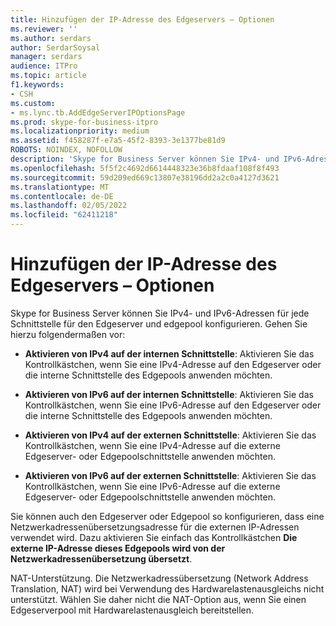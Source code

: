 ```yaml
---
title: Hinzufügen der IP-Adresse des Edgeservers – Optionen
ms.reviewer: ''
ms.author: serdars
author: SerdarSoysal
manager: serdars
audience: ITPro
ms.topic: article
f1.keywords:
- CSH
ms.custom:
- ms.lync.tb.AddEdgeServerIPOptionsPage
ms.prod: skype-for-business-itpro
ms.localizationpriority: medium
ms.assetid: f458287f-e7a5-45f2-8393-3e1377be81d9
ROBOTS: NOINDEX, NOFOLLOW
description: 'Skype for Business Server können Sie IPv4- und IPv6-Adressen für jede Schnittstelle für den Edgeserver und edgepool konfigurieren. Gehen Sie hierzu folgendermaßen vor:'
ms.openlocfilehash: 5f5f2c4692d6614448323e36b8fdaaf108f8f493
ms.sourcegitcommit: 59d209ed669c13807e38196dd2a2c0a4127d3621
ms.translationtype: MT
ms.contentlocale: de-DE
ms.lasthandoff: 02/05/2022
ms.locfileid: "62411218"
---
```

# <a name="add-edge-server-ip-options"></a>Hinzufügen der IP-Adresse des Edgeservers – Optionen
 
Skype for Business Server können Sie IPv4- und IPv6-Adressen für jede Schnittstelle für den Edgeserver und edgepool konfigurieren. Gehen Sie hierzu folgendermaßen vor:
  
- **Aktivieren von IPv4 auf der internen Schnittstelle**: Aktivieren Sie das Kontrollkästchen, wenn Sie eine IPv4-Adresse auf den Edgeserver oder die interne Schnittstelle des Edgepools anwenden möchten.
    
- **Aktivieren von IPv6 auf der internen Schnittstelle**: Aktivieren Sie das Kontrollkästchen, wenn Sie eine IPv6-Adresse auf den Edgeserver oder die interne Schnittstelle des Edgepools anwenden möchten.
    
- **Aktivieren von IPv4 auf der externen Schnittstelle**: Aktivieren Sie das Kontrollkästchen, wenn Sie eine IPv4-Adresse auf die externe Edgeserver- oder Edgepoolschnittstelle anwenden möchten.
    
- **Aktivieren von IPv6 auf der externen Schnittstelle**: Aktivieren Sie das Kontrollkästchen, wenn Sie eine IPv6-Adresse auf die externe Edgeserver- oder Edgepoolschnittstelle anwenden möchten.
    
Sie können auch den Edgeserver oder Edgepool so konfigurieren, dass eine Netzwerkadressenübersetzungsadresse für die externen IP-Adressen verwendet wird. Dazu aktivieren Sie einfach das Kontrollkästchen **Die externe IP-Adresse dieses Edgepools wird von der Netzwerkadressenübersetzung übersetzt**.
  
NAT-Unterstützung. Die Netzwerkadressübersetzung (Network Address Translation, NAT) wird bei Verwendung des Hardwarelastenausgleichs nicht unterstützt. Wählen Sie daher nicht die NAT-Option aus, wenn Sie einen Edgeserverpool mit Hardwarelastenausgleich bereitstellen.
  

